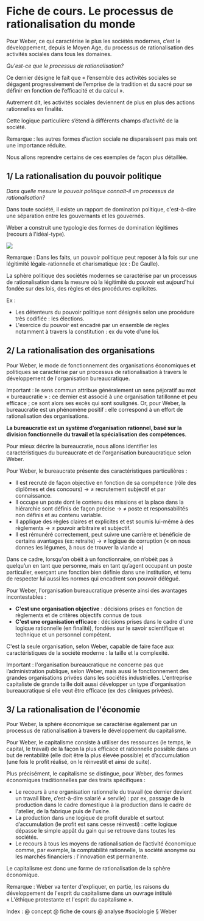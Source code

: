 # Fiche de cours. Le processus de rationalisation du monde

Pour Weber, ce qui caractérise le plus les sociétés modernes, c’est le développement, depuis le Moyen Age, du processus de rationalisation des activités sociales dans tous les domaines.

_Qu'est-ce que le processus de rationalisation?_

Ce dernier désigne le fait que « l’ensemble des activités sociales se dégagent progressivement de l’emprise de la tradition et du sacré pour se définir en fonction de l’efficacité et du calcul ». 

Autrement dit, les activités sociales deviennent de plus en plus des actions rationnelles en finalité.

Cette logique particulière s’étend à différents champs d’activité de la société.

Remarque : les autres formes d’action sociale ne disparaissent pas mais ont une importance réduite.

Nous allons reprendre certains de ces exemples de façon plus détaillée.

## 1/ La rationalisation du pouvoir politique

_Dans quelle mesure le pouvoir politique connaît-il un processus de rationalisation?_

Dans toute société, il existe un rapport de domination politique, c'est-à-dire une séparation entre les gouvernants et les gouvernés.

Weber a construit une typologie des formes de domination légitimes (recours à l'idéal-type).

![](file:///tmp/lu161101n0qc8.tmp/lu161101n0qck_tmp_9316ba4c1e616907.gif)  
  
Remarque : Dans les faits, un pouvoir politique peut reposer à la fois sur une légitimité légale-rationnelle et charismatique (ex : De Gaulle).

La sphère politique des sociétés modernes se caractérise par un processus de rationalisation dans la mesure où la légitimité du pouvoir est aujourd'hui fondée sur des lois, des règles et des procédures explicites.

Ex :

- Les détenteurs du pouvoir politique sont désignés selon une procédure très codifiée : les élections.
- L'exercice du pouvoir est encadré par un ensemble de règles notamment à travers la constitution : ex du vote d'une loi.

## 2/ La rationalisation des organisations

Pour Weber, le mode de fonctionnement des organisations économiques et politiques se caractérise par un processus de rationalisation à travers le développement de l'organisation bureaucratique.

Important : le sens commun attribue généralement un sens péjoratif au mot « bureaucratie » : ce dernier est associé à une organisation tatillonne et peu efficace ; ce sont alors ses excès qui sont soulignés. Or, pour Weber, la bureaucratie est un phénomène positif : elle correspond à un effort de rationalisation des organisations.

**La bureaucratie est un système d’organisation rationnel, basé sur la division fonctionnelle du travail et la spécialisation des compétences**.

Pour mieux décrire la bureaucratie, nous allons identifier les caractéristiques du bureaucrate et de l'organisation bureaucratique selon Weber.

Pour Weber, le bureaucrate présente des caractéristiques particulières :

- Il est recruté de façon objective en fonction de sa compétence (rôle des diplômes et des concours) -> ≠ recrutement subjectif et par connaissance.
- Il occupe un poste dont le contenu des missions et la place dans la hiérarchie sont définis de façon précise -> ≠ poste et responsabilités non définis et au contenu variable. 
- Il applique des règles claires et explicites et est soumis lui-même à des règlements -> ≠ pouvoir arbitraire et subjectif. 
- Il est rémunéré correctement, peut suivre une carrière et bénéficie de certains avantages (ex: retraite) -> ≠ logique de corruption (« on nous donnes les légumes, à nous de trouver la viande »)

Dans ce cadre, lorsqu'on obéit à un fonctionnaire, on n’obéit pas à quelqu’un en tant que personne, mais en tant qu’agent occupant un poste particulier, exerçant une fonction bien définie dans une institution, et tenu de respecter lui aussi les normes qui encadrent son pouvoir délégué.

Pour Weber, l'organisation bureaucratique présente ainsi des avantages incontestables :

- **C'est une organisation objective** : décisions prises en fonction de règlements et de critères objectifs connus de tous
- **C'est une organisation efficace** : décisions prises dans le cadre d'une logique rationnelle (en finalité), fondées sur le savoir scientifique et technique et un personnel compétent. 

C'est la seule organisation, selon Weber, capable de faire face aux caractéristiques de la société moderne : la taille et la complexité.

Important : l'organisation bureaucratique ne concerne pas que l’administration publique, selon Weber, mais aussi le fonctionnement des grandes organisations privées dans les sociétés industrielles. L'entreprise capitaliste de grande taille doit aussi développer un type d'organisation bureaucratique si elle veut être efficace (ex des cliniques privées).

## 3/ La rationalisation de l'économie

Pour Weber, la sphère économique se caractérise également par un processus de rationalisation à travers le développement du capitalisme.

Pour Weber, le capitalisme consiste à utiliser des ressources (le temps, le capital, le travail) de la façon la plus efficace et rationnelle possible dans un but de rentabilité (elle doit être la plus élevée possible) et d’accumulation (une fois le profit réalisé, on le réinvestit et ainsi de suite).

Plus précisément, le capitalisme se distingue, pour Weber, des formes économiques traditionnelles par des traits spécifiques :

- Le recours à une organisation rationnelle du travail (ce dernier devient un travail libre, c’est-à-dire salarié ≠ servile) : par ex, passage de la production dans le cadre domestique à la production dans le cadre de l'atelier, de la fabrique puis de l'usine.
- La production dans une logique de profit durable et surtout d’accumulation (le profit est sans cesse réinvesti) : cette logique dépasse le simple appât du gain qui se retrouve dans toutes les sociétés.
- Le recours à tous les moyens de rationalisation de l’activité économique comme, par exemple, la comptabilité rationnelle, la société anonyme ou les marchés financiers : l'innovation est permanente.

Le capitalisme est donc une forme de rationalisation de la sphère économique.

Remarque : Weber va tenter d'expliquer, en partie, les raisons du développement de l'esprit du capitalisme dans un ouvrage intitulé « L'éthique protestante et l'esprit du capitalisme ».

Index : @ concept @ fiche de cours @ analyse #sociologie § Weber 